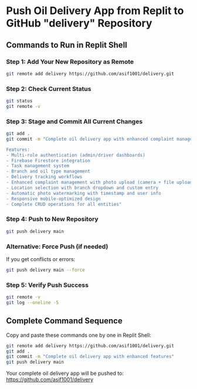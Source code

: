 # Push Oil Delivery App from Replit to GitHub "delivery" Repository

## Commands to Run in Replit Shell

### Step 1: Add Your New Repository as Remote
```bash
git remote add delivery https://github.com/asif1001/delivery.git
```

### Step 2: Check Current Status
```bash
git status
git remote -v
```

### Step 3: Stage and Commit All Current Changes
```bash
git add .
git commit -m "Complete oil delivery app with enhanced complaint management

Features:
- Multi-role authentication (admin/driver dashboards)
- Firebase Firestore integration  
- Task management system
- Branch and oil type management
- Delivery tracking workflows
- Enhanced complaint management with photo upload (camera + file upload)
- Location selection with branch dropdown and custom entry
- Automatic photo watermarking with timestamp and user info
- Responsive mobile-optimized design
- Complete CRUD operations for all entities"
```

### Step 4: Push to New Repository
```bash
git push delivery main
```

### Alternative: Force Push (if needed)
If you get conflicts or errors:
```bash
git push delivery main --force
```

### Step 5: Verify Push Success
```bash
git remote -v
git log --oneline -5
```

## Complete Command Sequence
Copy and paste these commands one by one in Replit Shell:

```bash
git remote add delivery https://github.com/asif1001/delivery.git
git add .
git commit -m "Complete oil delivery app with enhanced features"
git push delivery main
```

Your complete oil delivery app will be pushed to: https://github.com/asif1001/delivery